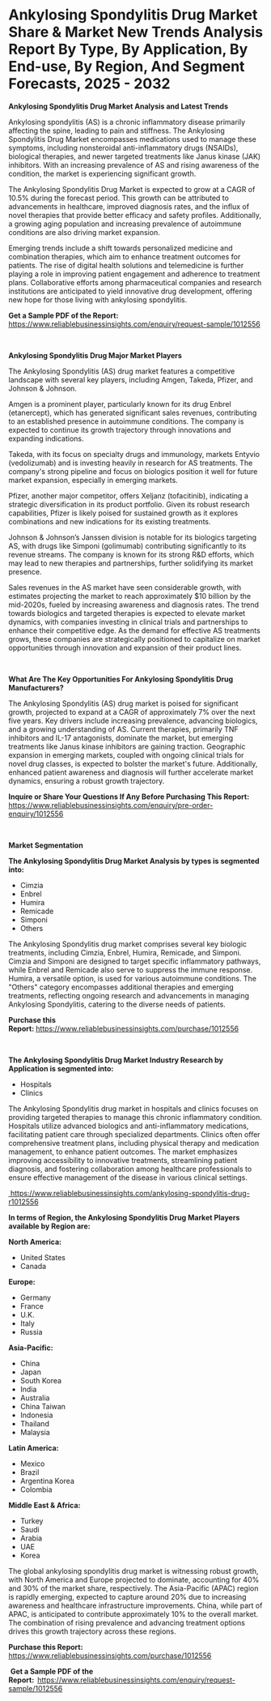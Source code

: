<p><h1>Ankylosing Spondylitis Drug Market Share & Market New Trends Analysis Report By Type, By Application, By End-use, By Region, And Segment Forecasts, 2025 - 2032</h1></p><p><strong>Ankylosing Spondylitis Drug Market Analysis and Latest Trends</strong></p>
<p><p>Ankylosing spondylitis (AS) is a chronic inflammatory disease primarily affecting the spine, leading to pain and stiffness. The Ankylosing Spondylitis Drug Market encompasses medications used to manage these symptoms, including nonsteroidal anti-inflammatory drugs (NSAIDs), biological therapies, and newer targeted treatments like Janus kinase (JAK) inhibitors. With an increasing prevalence of AS and rising awareness of the condition, the market is experiencing significant growth.</p><p>The Ankylosing Spondylitis Drug Market is expected to grow at a CAGR of 10.5% during the forecast period. This growth can be attributed to advancements in healthcare, improved diagnosis rates, and the influx of novel therapies that provide better efficacy and safety profiles. Additionally, a growing aging population and increasing prevalence of autoimmune conditions are also driving market expansion.</p><p>Emerging trends include a shift towards personalized medicine and combination therapies, which aim to enhance treatment outcomes for patients. The rise of digital health solutions and telemedicine is further playing a role in improving patient engagement and adherence to treatment plans. Collaborative efforts among pharmaceutical companies and research institutions are anticipated to yield innovative drug development, offering new hope for those living with ankylosing spondylitis.</p></p>
<p><strong>Get a Sample PDF of the Report:&nbsp;</strong> <a href="https://www.reliablebusinessinsights.com/enquiry/request-sample/1012556?utm_campaign=3552&utm_medium=2&utm_source=Github&utm_content=ia&utm_term=16042025&utm_id=ankylosing-spondylitis-drug">https://www.reliablebusinessinsights.com/enquiry/request-sample/1012556</a></p>
<p>&nbsp;</p>
<p><strong>Ankylosing Spondylitis Drug Major Market Players</strong></p>
<p><p>The Ankylosing Spondylitis (AS) drug market features a competitive landscape with several key players, including Amgen, Takeda, Pfizer, and Johnson & Johnson. </p><p>Amgen is a prominent player, particularly known for its drug Enbrel (etanercept), which has generated significant sales revenues, contributing to an established presence in autoimmune conditions. The company is expected to continue its growth trajectory through innovations and expanding indications.</p><p>Takeda, with its focus on specialty drugs and immunology, markets Entyvio (vedolizumab) and is investing heavily in research for AS treatments. The company's strong pipeline and focus on biologics position it well for future market expansion, especially in emerging markets.</p><p>Pfizer, another major competitor, offers Xeljanz (tofacitinib), indicating a strategic diversification in its product portfolio. Given its robust research capabilities, Pfizer is likely poised for sustained growth as it explores combinations and new indications for its existing treatments.</p><p>Johnson & Johnson’s Janssen division is notable for its biologics targeting AS, with drugs like Simponi (golimumab) contributing significantly to its revenue streams. The company is known for its strong R&D efforts, which may lead to new therapies and partnerships, further solidifying its market presence.</p><p>Sales revenues in the AS market have seen considerable growth, with estimates projecting the market to reach approximately $10 billion by the mid-2020s, fueled by increasing awareness and diagnosis rates. The trend towards biologics and targeted therapies is expected to elevate market dynamics, with companies investing in clinical trials and partnerships to enhance their competitive edge. As the demand for effective AS treatments grows, these companies are strategically positioned to capitalize on market opportunities through innovation and expansion of their product lines.</p></p>
<p>&nbsp;</p>
<p><strong>What Are The Key Opportunities For Ankylosing Spondylitis Drug Manufacturers?</strong></p>
<p><p>The Ankylosing Spondylitis (AS) drug market is poised for significant growth, projected to expand at a CAGR of approximately 7% over the next five years. Key drivers include increasing prevalence, advancing biologics, and a growing understanding of AS. Current therapies, primarily TNF inhibitors and IL-17 antagonists, dominate the market, but emerging treatments like Janus kinase inhibitors are gaining traction. Geographic expansion in emerging markets, coupled with ongoing clinical trials for novel drug classes, is expected to bolster the market's future. Additionally, enhanced patient awareness and diagnosis will further accelerate market dynamics, ensuring a robust growth trajectory.</p></p>
<p><strong>Inquire or Share Your Questions If Any Before Purchasing This Report:</strong> <a href="https://www.reliablebusinessinsights.com/enquiry/pre-order-enquiry/1012556?utm_campaign=3552&utm_medium=2&utm_source=Github&utm_content=ia&utm_term=16042025&utm_id=ankylosing-spondylitis-drug">https://www.reliablebusinessinsights.com/enquiry/pre-order-enquiry/1012556</a></p>
<p>&nbsp;</p>
<p><strong>Market Segmentation</strong></p>
<p><strong>The Ankylosing Spondylitis Drug Market Analysis by types is segmented into:</strong></p>
<p><ul><li>Cimzia</li><li>Enbrel</li><li>Humira</li><li>Remicade</li><li>Simponi</li><li>Others</li></ul></p>
<p><p>The Ankylosing Spondylitis drug market comprises several key biologic treatments, including Cimzia, Enbrel, Humira, Remicade, and Simponi. Cimzia and Simponi are designed to target specific inflammatory pathways, while Enbrel and Remicade also serve to suppress the immune response. Humira, a versatile option, is used for various autoimmune conditions. The "Others" category encompasses additional therapies and emerging treatments, reflecting ongoing research and advancements in managing Ankylosing Spondylitis, catering to the diverse needs of patients.</p></p>
<p><strong>Purchase this Report:&nbsp;</strong><a href="https://www.reliablebusinessinsights.com/purchase/1012556?utm_campaign=3552&utm_medium=2&utm_source=Github&utm_content=ia&utm_term=16042025&utm_id=ankylosing-spondylitis-drug">https://www.reliablebusinessinsights.com/purchase/1012556</a></p>
<p>&nbsp;</p>
<p><strong>The Ankylosing Spondylitis Drug Market Industry Research by Application is segmented into:</strong></p>
<p><ul><li>Hospitals</li><li>Clinics</li></ul></p>
<p><p>The Ankylosing Spondylitis drug market in hospitals and clinics focuses on providing targeted therapies to manage this chronic inflammatory condition. Hospitals utilize advanced biologics and anti-inflammatory medications, facilitating patient care through specialized departments. Clinics often offer comprehensive treatment plans, including physical therapy and medication management, to enhance patient outcomes. The market emphasizes improving accessibility to innovative treatments, streamlining patient diagnosis, and fostering collaboration among healthcare professionals to ensure effective management of the disease in various clinical settings.</p></p>
<p><a href="https://www.reliablebusinessinsights.com/ankylosing-spondylitis-drug-r1012556?utm_campaign=3552&utm_medium=2&utm_source=Github&utm_content=ia&utm_term=16042025&utm_id=ankylosing-spondylitis-drug">&nbsp;https://www.reliablebusinessinsights.com/ankylosing-spondylitis-drug-r1012556</a></p>
<p><strong>In terms of Region, the Ankylosing Spondylitis Drug Market Players available by Region are:</strong></p>
<p>
    <p> <strong> North America: </strong>
        <ul>
            <li>United States</li>
            <li>Canada</li>
        </ul>
        </p> 
    <p> <strong> Europe: </strong>
        <ul>
            <li>Germany</li>
            <li>France</li>
            <li>U.K.</li>
            <li>Italy</li>
            <li>Russia</li>
        </ul>
        </p> 
    <p> <strong> Asia-Pacific: </strong>
        <ul>
            <li>China</li>
            <li>Japan</li>
            <li>South Korea</li>
            <li>India</li>
            <li>Australia</li>
            <li>China Taiwan</li>
            <li>Indonesia</li>
            <li>Thailand</li>
            <li>Malaysia</li>
        </ul>
        </p> 
    <p> <strong> Latin America: </strong>
        <ul>
            <li>Mexico</li>
            <li>Brazil</li>
            <li>Argentina Korea</li>
            <li>Colombia</li>
        </ul>
        </p> 
    <p> <strong> Middle East & Africa: </strong>
        <ul>
            <li>Turkey</li>
            <li>Saudi</li>
            <li>Arabia</li>
            <li>UAE</li>
            <li>Korea</li>
        </ul>
    </p>
    </p>
<p><p>The global ankylosing spondylitis drug market is witnessing robust growth, with North America and Europe projected to dominate, accounting for 40% and 30% of the market share, respectively. The Asia-Pacific (APAC) region is rapidly emerging, expected to capture around 20% due to increasing awareness and healthcare infrastructure improvements. China, while part of APAC, is anticipated to contribute approximately 10% to the overall market. The combination of rising prevalence and advancing treatment options drives this growth trajectory across these regions.</p></p>
<p><strong>Purchase this Report: </strong><a href="https://www.reliablebusinessinsights.com/purchase/1012556?utm_campaign=3552&utm_medium=2&utm_source=Github&utm_content=ia&utm_term=16042025&utm_id=ankylosing-spondylitis-drug">https://www.reliablebusinessinsights.com/purchase/1012556</a></p>
<p>&nbsp;<strong>Get a Sample PDF of the Report:&nbsp;&nbsp;</strong><a href="https://www.reliablebusinessinsights.com/enquiry/request-sample/1012556?utm_campaign=3552&utm_medium=2&utm_source=Github&utm_content=ia&utm_term=16042025&utm_id=ankylosing-spondylitis-drug">https://www.reliablebusinessinsights.com/enquiry/request-sample/1012556</a></p>
<p><strong></strong></p>
<p><p></p><p></p><p></p></p>